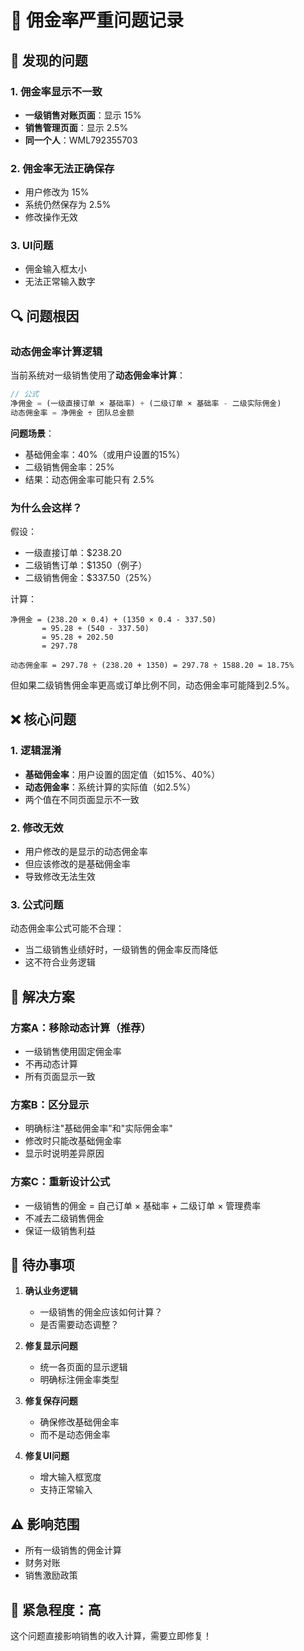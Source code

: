 # 🚨 佣金率严重问题记录

## 🔴 发现的问题

### 1. 佣金率显示不一致
- **一级销售对账页面**：显示 15%
- **销售管理页面**：显示 2.5%
- **同一个人**：WML792355703

### 2. 佣金率无法正确保存
- 用户修改为 15%
- 系统仍然保存为 2.5%
- 修改操作无效

### 3. UI问题
- 佣金输入框太小
- 无法正常输入数字

## 🔍 问题根因

### 动态佣金率计算逻辑

当前系统对一级销售使用了**动态佣金率计算**：

```javascript
// 公式
净佣金 = (一级直接订单 × 基础率) + (二级订单 × 基础率 - 二级实际佣金)
动态佣金率 = 净佣金 ÷ 团队总金额
```

**问题场景**：
- 基础佣金率：40%（或用户设置的15%）
- 二级销售佣金率：25%
- 结果：动态佣金率可能只有 2.5%

### 为什么会这样？

假设：
- 一级直接订单：$238.20
- 二级销售订单：$1350（例子）
- 二级销售佣金：$337.50（25%）

计算：
```
净佣金 = (238.20 × 0.4) + (1350 × 0.4 - 337.50)
       = 95.28 + (540 - 337.50)
       = 95.28 + 202.50
       = 297.78

动态佣金率 = 297.78 ÷ (238.20 + 1350) = 297.78 ÷ 1588.20 = 18.75%
```

但如果二级销售佣金率更高或订单比例不同，动态佣金率可能降到2.5%。

## ❌ 核心问题

### 1. 逻辑混淆
- **基础佣金率**：用户设置的固定值（如15%、40%）
- **动态佣金率**：系统计算的实际值（如2.5%）
- 两个值在不同页面显示不一致

### 2. 修改无效
- 用户修改的是显示的动态佣金率
- 但应该修改的是基础佣金率
- 导致修改无法生效

### 3. 公式问题
动态佣金率公式可能不合理：
- 当二级销售业绩好时，一级销售的佣金率反而降低
- 这不符合业务逻辑

## 🔧 解决方案

### 方案A：移除动态计算（推荐）
- 一级销售使用固定佣金率
- 不再动态计算
- 所有页面显示一致

### 方案B：区分显示
- 明确标注"基础佣金率"和"实际佣金率"
- 修改时只能改基础佣金率
- 显示时说明差异原因

### 方案C：重新设计公式
- 一级销售的佣金 = 自己订单 × 基础率 + 二级订单 × 管理费率
- 不减去二级销售佣金
- 保证一级销售利益

## 📝 待办事项

1. **确认业务逻辑**
   - 一级销售的佣金应该如何计算？
   - 是否需要动态调整？

2. **修复显示问题**
   - 统一各页面的显示逻辑
   - 明确标注佣金率类型

3. **修复保存问题**
   - 确保修改基础佣金率
   - 而不是动态佣金率

4. **修复UI问题**
   - 增大输入框宽度
   - 支持正常输入

## ⚠️ 影响范围

- 所有一级销售的佣金计算
- 财务对账
- 销售激励政策

## 🚨 紧急程度：高

这个问题直接影响销售的收入计算，需要立即修复！
